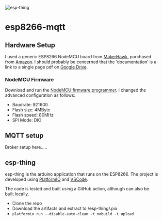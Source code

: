 ![esp-thing](https://github.com/bigginge/esp8266-mqtt/workflows/esp-thing/badge.svg?branch=master)

# esp8266-mqtt

## Hardware Setup
I used a generic ESP8266 NodeMCU board from [MakerHawk](https://www.makerhawk.com/products/makerhawk-3pcs-esp8266-nodemcu-lua-cp2102-esp-12f-wifi-internet-development-board-serial-wireless-module-for-arduino-ide-micropython-new-version "MakerHawk"), purchased from [Amazon](https://www.amazon.co.uk/gp/product/B07M8Q38LK/ref=ppx_yo_dt_b_asin_title_o07_s00?ie=UTF8&psc=1 "Amazon"). I should probably be concerned that the 'documentation' is a link to a single page pdf on [Google Drive](https://drive.google.com/file/d/1LNz-OE40XjNhtsZPzFIFIs9zO3uW4V6P "Google Drive").

### NodeMCU Firmware
Download and run the [NodeMCU firmware programmer](https://github.com/nodemcu/nodemcu-flasher/blob/master/Win64/Release/ESP8266Flasher.exe "NodeMCU programmer"). I changed the advanced configuration as follows:  

* Baudrate: 921600
* Flash size: 4MByte
* Flash speed: 80MHz
* SPI Mode: DIO

## MQTT setup

Broker setup here.....

## esp-thing

esp-thing is the arduino application that runs on the ESP8266. The project is developed using [PlatformIO](https://platformio.org/ "PlatformIO") and [VSCode](https://code.visualstudio.com/ "Visual Studio Code").

The code is tested and built using a GitHub action, although can also be built locally.

* Clone the repo
* Download the artifacts and extract to /esp-thing/.pio
* `platformio run --disable-auto-clean -t nobuild -t upload`
